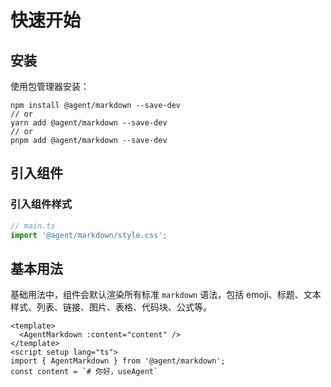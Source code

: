# 快速开始

## 安装

使用包管理器安装：

```shell
npm install @agent/markdown --save-dev
// or
yarn add @agent/markdown --save-dev
// or
pnpm add @agent/markdown --save-dev
```

## 引入组件

### 引入组件样式

```ts
// main.ts
import '@agent/markdown/style.css';
```

## 基本用法

基础用法中，组件会默认渲染所有标准 `markdown` 语法，包括 emoji、标题、文本样式、列表、链接、图片、表格、代码块、公式等。

```vue
<template>
  <AgentMarkdown :content="content" />
</template>
<script setup lang="ts">
import { AgentMarkdown } from '@agent/markdown';
const content = `# 你好，useAgent`
```
